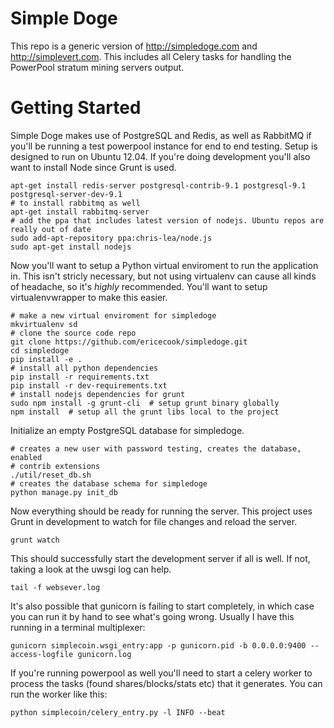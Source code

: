 Simple Doge
===========

This repo is a generic version of http://simpledoge.com and http://simplevert.com.
This includes all Celery tasks for handling the PowerPool stratum mining servers
output.

Getting Started
===============

Simple Doge makes use of PostgreSQL and Redis, as well as RabbitMQ if you'll
be running a test powerpool instance for end to end testing. Setup is designed
to run on Ubuntu 12.04. If you're doing development you'll also want to install
Node since Grunt is used.

    apt-get install redis-server postgresql-contrib-9.1 postgresql-9.1 postgresql-server-dev-9.1 
    # to install rabbitmq as well
    apt-get install rabbitmq-server
    # add the ppa that includes latest version of nodejs. Ubuntu repos are really out of date
    sudo add-apt-repository ppa:chris-lea/node.js
    sudo apt-get install nodejs

Now you'll want to setup a Python virtual enviroment to run the application in.
This isn't stricly necessary, but not using virtualenv can cause all kinds of 
headache, so it's *highly* recommended. You'll want to setup virtualenvwrapper 
to make this easier.

    # make a new virtual enviroment for simpledoge
    mkvirtualenv sd
    # clone the source code repo
    git clone https://github.com/ericecook/simpledoge.git
    cd simpledoge
    pip install -e .
    # install all python dependencies
    pip install -r requirements.txt
    pip install -r dev-requirements.txt
    # install nodejs dependencies for grunt
    sudo npm install -g grunt-cli  # setup grunt binary globally
    npm install  # setup all the grunt libs local to the project

Initialize an empty PostgreSQL database for simpledoge.

    # creates a new user with password testing, creates the database, enabled
    # contrib extensions
    ./util/reset_db.sh
    # creates the database schema for simpledoge
    python manage.py init_db

Now everything should be ready for running the server. This project uses Grunt
in development to watch for file changes and reload the server.

    grunt watch

This should successfully start the development server if all is well. If not,
taking a look at the uwsgi log can help.

    tail -f websever.log

It's also possible that gunicorn is failing to start completely, in which case
you can run it by hand to see what's going wrong. Usually I have this running
in a terminal multiplexer:

    gunicorn simplecoin.wsgi_entry:app -p gunicorn.pid -b 0.0.0.0:9400 --access-logfile gunicorn.log

If you're running powerpool as well you'll need to start a celery worker to process
the tasks (found shares/blocks/stats etc) that it generates. You can run the worker
like this:

    python simplecoin/celery_entry.py -l INFO --beat
